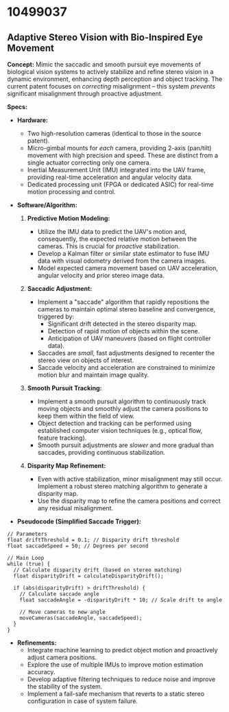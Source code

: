 # 10499037

## Adaptive Stereo Vision with Bio-Inspired Eye Movement

**Concept:** Mimic the saccadic and smooth pursuit eye movements of biological vision systems to actively stabilize and refine stereo vision in a dynamic environment, enhancing depth perception and object tracking. The current patent focuses on *correcting* misalignment – this system *prevents* significant misalignment through proactive adjustment.

**Specs:**

*   **Hardware:**
    *   Two high-resolution cameras (identical to those in the source patent).
    *   Micro-gimbal mounts for *each* camera, providing 2-axis (pan/tilt) movement with high precision and speed. These are distinct from a single actuator correcting only one camera.
    *   Inertial Measurement Unit (IMU) integrated into the UAV frame, providing real-time acceleration and angular velocity data.
    *   Dedicated processing unit (FPGA or dedicated ASIC) for real-time motion processing and control.

*   **Software/Algorithm:**

    1.  **Predictive Motion Modeling:**
        *   Utilize the IMU data to predict the UAV's motion and, consequently, the expected relative motion between the cameras. This is crucial for *proactive* stabilization.
        *   Develop a Kalman filter or similar state estimator to fuse IMU data with visual odometry derived from the camera images.
        *   Model expected camera movement based on UAV acceleration, angular velocity and prior stereo image data.

    2.  **Saccadic Adjustment:**
        *   Implement a "saccade" algorithm that rapidly repositions the cameras to maintain optimal stereo baseline and convergence, triggered by:
            *   Significant drift detected in the stereo disparity map.
            *   Detection of rapid motion of objects within the scene.
            *   Anticipation of UAV maneuvers (based on flight controller data).
        *   Saccades are *small*, fast adjustments designed to recenter the stereo view on objects of interest.
        *   Saccade velocity and acceleration are constrained to minimize motion blur and maintain image quality.

    3.  **Smooth Pursuit Tracking:**
        *   Implement a smooth pursuit algorithm to continuously track moving objects and smoothly adjust the camera positions to keep them within the field of view.
        *   Object detection and tracking can be performed using established computer vision techniques (e.g., optical flow, feature tracking).
        *   Smooth pursuit adjustments are *slower* and more gradual than saccades, providing continuous stabilization.

    4.  **Disparity Map Refinement:**
        *   Even with active stabilization, minor misalignment may still occur. Implement a robust stereo matching algorithm to generate a disparity map.
        *   Use the disparity map to refine the camera positions and correct any residual misalignment.

*   **Pseudocode (Simplified Saccade Trigger):**

```
// Parameters
float driftThreshold = 0.1; // Disparity drift threshold
float saccadeSpeed = 50; // Degrees per second

// Main Loop
while (true) {
  // Calculate disparity drift (based on stereo matching)
  float disparityDrift = calculateDisparityDrift();

  if (abs(disparityDrift) > driftThreshold) {
    // Calculate saccade angle
    float saccadeAngle = -disparityDrift * 10; // Scale drift to angle

    // Move cameras to new angle
    moveCameras(saccadeAngle, saccadeSpeed);
  }
}
```

*   **Refinements:**
    *   Integrate machine learning to predict object motion and proactively adjust camera positions.
    *   Explore the use of multiple IMUs to improve motion estimation accuracy.
    *   Develop adaptive filtering techniques to reduce noise and improve the stability of the system.
    *   Implement a fail-safe mechanism that reverts to a static stereo configuration in case of system failure.